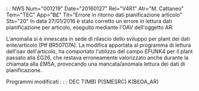  :  : NWS Num="001219" Date="20160127" Rel="V4R1" Atr="M. Cattaneo" Tem="TEC" App="B£" Tit="Errore in ritorno dati pianificazione articolo" Sts="20"
In data 27/01/2016 è stato corretto un errore in lettura dati pianificazione per articolo, eseguito
mediante l'OAV dell'oggetto AR.

L'anomalia si è innescata in sede di rilascio dello sviluppo per plant dei dati ente/articolo (Ptf BR50707A). La modifica apportata al programma di lettura dell'oav dell'articolo, ha comportato l'utilizzo del campo £FUNK4 per il plant passato alla £G26, che restava erroneamente valorizzato anche durante la chiamata alla £M5A, provocando una mancata/anomala lettura dei dati di pianificazione.

Programmi modificati : 
 :  : DEC T(MB) P(SMESRC) K(B£OA_AR)
